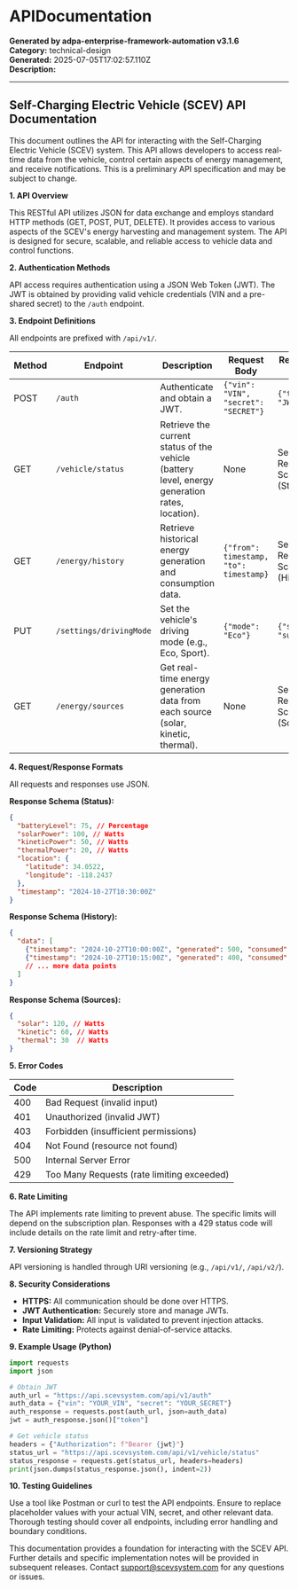 # APIDocumentation

**Generated by adpa-enterprise-framework-automation v3.1.6**  
**Category:** technical-design  
**Generated:** 2025-07-05T17:02:57.110Z  
**Description:** 

---

## Self-Charging Electric Vehicle (SCEV) API Documentation

This document outlines the API for interacting with the Self-Charging Electric Vehicle (SCEV) system.  This API allows developers to access real-time data from the vehicle, control certain aspects of energy management, and receive notifications.  This is a preliminary API specification and may be subject to change.

**1. API Overview**

This RESTful API utilizes JSON for data exchange and employs standard HTTP methods (GET, POST, PUT, DELETE).  It provides access to various aspects of the SCEV's energy harvesting and management system.  The API is designed for secure, scalable, and reliable access to vehicle data and control functions.

**2. Authentication Methods**

API access requires authentication using a JSON Web Token (JWT).  The JWT is obtained by providing valid vehicle credentials (VIN and a pre-shared secret) to the `/auth` endpoint.

**3. Endpoint Definitions**

All endpoints are prefixed with `/api/v1/`.

| Method | Endpoint          | Description                                                              | Request Body      | Response Body                  |
|--------|--------------------|--------------------------------------------------------------------------|--------------------|---------------------------------|
| POST   | `/auth`            | Authenticate and obtain a JWT.                                            | `{"vin": "VIN", "secret": "SECRET"}` | `{"token": "JWT"}`            |
| GET    | `/vehicle/status`  | Retrieve the current status of the vehicle (battery level, energy generation rates, location). | None               | See Response Schema (Status)     |
| GET    | `/energy/history` | Retrieve historical energy generation and consumption data.                 | `{"from": timestamp, "to": timestamp}` | See Response Schema (History)   |
| PUT    | `/settings/drivingMode` | Set the vehicle's driving mode (e.g., Eco, Sport).                       | `{"mode": "Eco"}`       | `{"status": "success"}`        |
| GET    | `/energy/sources`  | Get real-time energy generation data from each source (solar, kinetic, thermal). | None               | See Response Schema (Sources)    |


**4. Request/Response Formats**

All requests and responses use JSON.

**Response Schema (Status):**

```json
{
  "batteryLevel": 75, // Percentage
  "solarPower": 100, // Watts
  "kineticPower": 50, // Watts
  "thermalPower": 20, // Watts
  "location": {
    "latitude": 34.0522,
    "longitude": -118.2437
  },
  "timestamp": "2024-10-27T10:30:00Z"
}
```

**Response Schema (History):**

```json
{
  "data": [
    {"timestamp": "2024-10-27T10:00:00Z", "generated": 500, "consumed": 300},
    {"timestamp": "2024-10-27T10:15:00Z", "generated": 400, "consumed": 250}
    // ... more data points
  ]
}
```

**Response Schema (Sources):**

```json
{
  "solar": 120, // Watts
  "kinetic": 60, // Watts
  "thermal": 30  // Watts
}
```


**5. Error Codes**

| Code    | Description                                      |
|---------|--------------------------------------------------|
| 400     | Bad Request (invalid input)                      |
| 401     | Unauthorized (invalid JWT)                       |
| 403     | Forbidden (insufficient permissions)              |
| 404     | Not Found (resource not found)                   |
| 500     | Internal Server Error                            |
| 429     | Too Many Requests (rate limiting exceeded)       |


**6. Rate Limiting**

The API implements rate limiting to prevent abuse.  The specific limits will depend on the subscription plan.  Responses with a 429 status code will include details on the rate limit and retry-after time.

**7. Versioning Strategy**

API versioning is handled through URI versioning (e.g., `/api/v1/`, `/api/v2/`).

**8. Security Considerations**

* **HTTPS:** All communication should be done over HTTPS.
* **JWT Authentication:**  Securely store and manage JWTs.
* **Input Validation:**  All input is validated to prevent injection attacks.
* **Rate Limiting:**  Protects against denial-of-service attacks.


**9. Example Usage (Python)**

```python
import requests
import json

# Obtain JWT
auth_url = "https://api.scevsystem.com/api/v1/auth"
auth_data = {"vin": "YOUR_VIN", "secret": "YOUR_SECRET"}
auth_response = requests.post(auth_url, json=auth_data)
jwt = auth_response.json()["token"]

# Get vehicle status
headers = {"Authorization": f"Bearer {jwt}"}
status_url = "https://api.scevsystem.com/api/v1/vehicle/status"
status_response = requests.get(status_url, headers=headers)
print(json.dumps(status_response.json(), indent=2))
```


**10. Testing Guidelines**

Use a tool like Postman or curl to test the API endpoints.  Ensure to replace placeholder values with your actual VIN, secret, and other relevant data.  Thorough testing should cover all endpoints, including error handling and boundary conditions.


This documentation provides a foundation for interacting with the SCEV API.  Further details and specific implementation notes will be provided in subsequent releases.  Contact support@scevsystem.com for any questions or issues.
